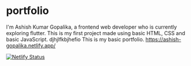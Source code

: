 # portfolio
I'm Ashish Kumar Gopalika, a frontend web developer who is currently exploring flutter. This is my first project made using basic HTML, CSS and basic JavaScript.
djhjlfkbjhefio
This is my basic portfolio. https://ashish-gopalika.netlify.app/


[![Netlify Status](https://api.netlify.com/api/v1/badges/2b3af8d8-7652-4467-b464-e924d86e77b5/deploy-status)](https://app.netlify.com/sites/ashish-gopalika/deploys)
